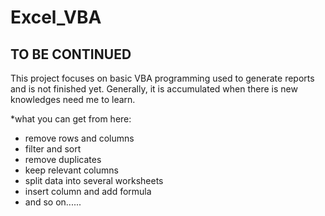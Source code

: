 Excel_VBA
===

TO BE CONTINUED
---
This project focuses on basic VBA programming used to generate reports and is not finished yet. Generally, it is accumulated when there is new knowledges need me to learn.

*what you can get from here:

* remove rows and columns
* filter and sort
* remove duplicates
* keep relevant columns
* split data into several worksheets
* insert column and add formula
* and so on......


